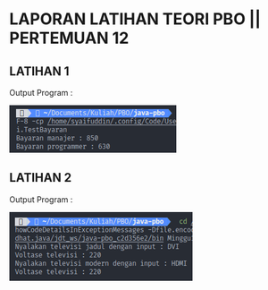 # LAPORAN LATIHAN TEORI PBO || PERTEMUAN 12

## LATIHAN 1

Output Program :

![](img/output1.png)

## LATIHAN 2

Output Program :

![](img/output2.png)
